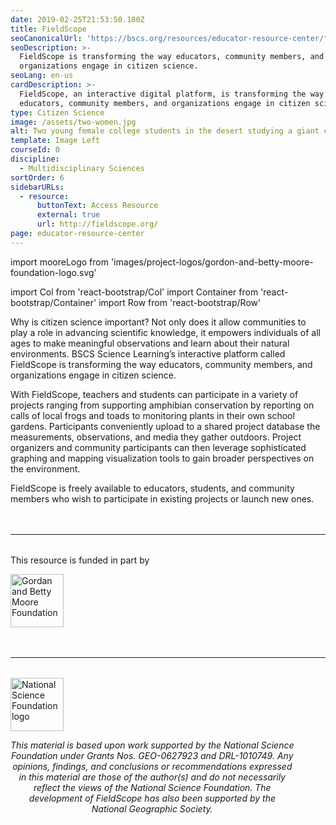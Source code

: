 ```yaml
---
date: 2019-02-25T21:53:50.180Z
title: FieldScope
seoCanonicalUrl: 'https://bscs.org/resources/educator-resource-center/fieldscope'
seoDescription: >-
  FieldScope is transforming the way educators, community members, and
  organizations engage in citizen science.
seoLang: en-us
cardDescription: >-
  FieldScope, an interactive digital platform, is transforming the way
  educators, community members, and organizations engage in citizen science.
type: Citizen Science
image: /assets/two-women.jpg
alt: Two young female college students in the desert studying a giant cactus
template: Image Left
courseId: 0
discipline:
  - Multidisciplinary Sciences
sortOrder: 6
sidebarURLs:
  - resource:
      buttonText: Access Resource
      external: true
      url: http://fieldscope.org/
page: educator-resource-center
---
```


import mooreLogo from 'images/project-logos/gordon-and-betty-moore-foundation-logo.svg'

import Col from 'react-bootstrap/Col'
import Container from 'react-bootstrap/Container'
import Row from 'react-bootstrap/Row'

Why is citizen science important? Not only does it allow communities to play a role in advancing scientific knowledge, it empowers individuals of all ages to make meaningful observations and learn about their natural environments. BSCS Science Learning’s interactive platform called FieldScope is transforming the way educators, community members, and organizations engage in citizen science.

With FieldScope, teachers and students can participate in a variety of projects ranging from supporting amphibian conservation by reporting on calls of local frogs and toads to monitoring plants in their own school gardens. Participants conveniently upload to a shared project database the measurements, observations, and media they gather outdoors. Project organizers and community participants can then leverage sophisticated graphing and mapping visualization tools to gain broader perspectives on the environment.

FieldScope is freely available to educators, students, and community members who wish to participate in existing projects or launch new ones.

<hr style="margin-top: 3rem; margin-bottom: 2rem;" />

<div style={{ fontSize: "1.5rem", marginBottom: '2rem' }}><p>This resource is funded in part by</p></div>

<div className="d-flex justify-content-center">
  <img src={mooreLogo} alt="Gordan and Betty Moore Foundation" style="height: 85px;" />
</div>

<hr style="margin-top: 3rem; margin-bottom: 2rem;" />
<div class="d-flex justify-content-center">
  <div style="width: 90%;">
    <a href="https://www.nsf.gov" target="_blank" rel="noopener noreferrer">
      <img src="/assets/nsf_logo.svg" alt="National Science Foundation logo" style="height: 85px;" class="mx-auto d-block mb-4" />
    </a>
    <p style="font-style: italic; text-align: center;">
      This material is based upon work supported by the National Science Foundation under Grants Nos. GEO-0627923 and DRL-1010749. Any opinions, findings, and conclusions or recommendations expressed in this material are those of the author(s) and do not necessarily reflect the views of the National Science Foundation. The development of FieldScope has also been supported by the National Geographic Society.
    </p>
  </div>
</div>